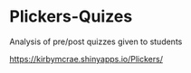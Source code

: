 # Plickers-Quizes
Analysis of pre/post quizzes given to students

https://kirbymcrae.shinyapps.io/Plickers/


